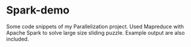 # Spark-demo
Some code snippets of my Parallelization project. Used Mapreduce with Apache Spark to solve large size sliding puzzle. 
Example output are also included.
